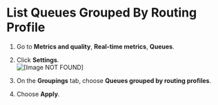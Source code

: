 # List Queues Grouped By Routing Profile<a name="queues-by-routing-profile"></a>

1. Go to **Metrics and quality**, **Real\-time metrics**, **Queues**\.

1. Click **Settings**\.  
![\[Image NOT FOUND\]](http://docs.aws.amazon.com/connect/latest/adminguide/images/rtm-settings.png)

1. On the **Groupings** tab, choose **Queues grouped by routing profiles**\.

1. Choose **Apply**\.